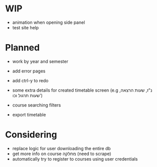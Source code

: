 # WIP

- animation when opening side panel
- test site help

# Planned

- work by year and semester

- add error pages
- add ctrl-y to redo

- some extra details for created timetable screen (e.g נ"ז, שעות הרצאה, שעות תרגול וכו')

- course searching filters
- export timetable

# Considering

- replace logic for user downloading the entire db
- get more info on course מחלקה (need to scrape)
- automatically try to register to courses using user credentials
